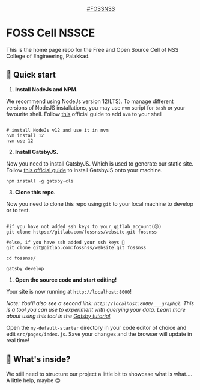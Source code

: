 <p  align="center">
	<a  href="https://fossnssorg">#FOSSNSS</a>
</p>


# FOSS Cell NSSCE 

 
This is the home page repo for the Free and Open Source Cell of NSS College of Engineering, Palakkad.


## 🚀 Quick start

  

1.  **Install NodeJs and NPM.**

  

We recommend using NodeJs version 12(LTS). To manage different versions of NodeJS installations, you may use `nvm` script for `bash` or your favourite shell.
Follow [this](https://github.com/nvm-sh/nvm) official guide to add `nvm` to your shell

  

```shell

# install NodeJs v12 and use it in nvm
nvm install 12
nvm use 12

```


2.  **Install GatsbyJS.**

Now you need to install GatsbyJS. Which is used to generate our static site.
Follow [this official guide](https://www.gatsbyjs.org/tutorial/part-zero/#using-the-gatsby-cli) to install GatsbyJS onto your machine.
  

```shell
npm install -g gatsby-cli
```

  

3.  **Clone this repo.**

  

Now you need to clone this repo using `git` to your local machine to develop or to test.

  

```shell

#if you have not added ssh keys to your gitlab account(😥)
git clone https://gitlab.com/fossnss/website.git fossnss

#else, if you have ssh added your ssh keys 🤩
git clone git@gitlab.com:fossnss/website.git fossnss

cd fossnss/

gatsby develop

```

  

1.  **Open the source code and start editing!**

  

Your site is now running at `http://localhost:8000`!

  

_Note: You'll also see a second link: _`http://localhost:8000/___graphql`_. This is a tool you can use to experiment with querying your data. Learn more about using this tool in the [Gatsby tutorial](https://www.gatsbyjs.org/tutorial/part-five/#introducing-graphiql)._

  

Open the `my-default-starter` directory in your code editor of choice and edit `src/pages/index.js`. Save your changes and the browser will update in real time!

  

## 🧐 What's inside?

  We still need to structure our project a little bit to showcase what is what....
  A little help, maybe 😊
